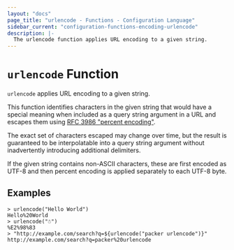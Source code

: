 ```yaml
---
layout: "docs"
page_title: "urlencode - Functions - Configuration Language"
sidebar_current: "configuration-functions-encoding-urlencode"
description: |-
  The urlencode function applies URL encoding to a given string.
---
```


# `urlencode` Function


`urlencode` applies URL encoding to a given string.

This function identifies characters in the given string that would have a
special meaning when included as a query string argument in a URL and
escapes them using
[RFC 3986 "percent encoding"](https://tools.ietf.org/html/rfc3986#section-2.1).

The exact set of characters escaped may change over time, but the result
is guaranteed to be interpolatable into a query string argument without
inadvertently introducing additional delimiters.

If the given string contains non-ASCII characters, these are first encoded as
UTF-8 and then percent encoding is applied separately to each UTF-8 byte.

## Examples

```
> urlencode("Hello World")
Hello%20World
> urlencode("☃")
%E2%98%83
> "http://example.com/search?q=${urlencode("packer urlencode")}"
http://example.com/search?q=packer%20urlencode
```
